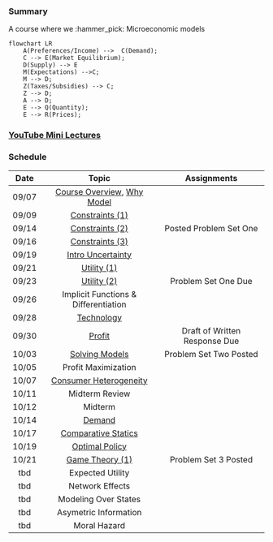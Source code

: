 ### **Summary**

A course where we :hammer_pick: Microeconomic models 

``` mermaid
flowchart LR
    A(Preferences/Income) -->  C(Demand);
    C --> E(Market Equilibrium);
    D(Supply) --> E
    M(Expectations) -->C;
    M --> D;
    Z(Taxes/Subsidies) --> C;
    Z --> D;
    A --> D;
    E --> Q(Quantity);
    E --> R(Prices);
```

### [YouTube Mini Lectures](https://studio.youtube.com/channel/UCLRuphScQa7h9tgrIzWG2rA)

### **Schedule**

| Date      | Topic | Assignments| 
| :----:  |    :----:   |       :----:  | 
| 09/07   | [Course Overview](overview/overview.md), [Why Model](./chapters/why_model.md) |  |
| 09/09   | [Constraints (1)](./chapters/constraints/constraints_overview.md) |  |
| 09/14   | [Constraints (2)](./chapters/constraints/budget_contraints.md) | Posted Problem Set One |
| 09/16   | [Constraints (3)](./chapters/constraints/exploring_choice.md) |  |
| 09/19   | [Intro Uncertainty](./chapters/constraints/uncertainty.md) |  |
| 09/21   | [Utility (1)](./chapters/objectives/utility.md) |  |
| 09/23   | [Utility (2)](./chapters/objectives/utility.md) | Problem Set One Due  |
| 09/26   | Implicit Functions & Differentiation |  |
| 09/28   | [Technology](./chapters/objectives/production_constraints.md) |  |
| 09/30   | [Profit ](./chapters/objectives/profit.md)  | Draft of Written Response Due  | 
| 10/03   | [Solving Models](./chapters/solving_models.md) | Problem Set Two Posted| 
| 10/05   | Profit Maximization | | 
| 10/07   | [Consumer Heterogeneity](./chapters/slides/conumers.md) | | 
| 10/11   | Midterm Review | | 
| 10/12   | Midterm | | 
| 10/14   | [Demand](./chapters/applications/demand.md) | |
| 10/17   | [Comparative Statics](./chapters/comparative_statics.md) | |
| 10/19   | [Optimal Policy](./chapters/slides/optimal_policy.md)| |
| 10/21   | [Game Theory (1)](./chapters/applications/game%20theory.md) | Problem Set 3 Posted|
| tbd   | Expected Utility | | 
| tbd   | Network Effects | | 
| tbd   | Modeling Over States | | 
| tbd   | Asymetric Information | | 
| tbd   | Moral Hazard | | 



